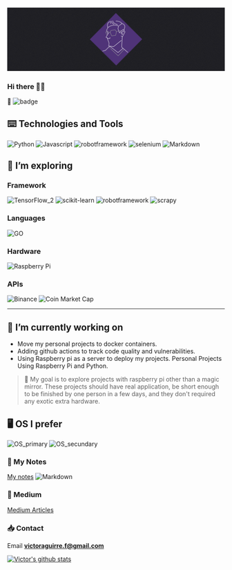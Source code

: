 <!-- markdownlint-disable  MD041-->
![Hero_banner](Hero_Image_CubeVic_V1.png)

### Hi there 🖐🏾

🙈 ![badge](https://www.codewars.com/users/CubeVic/badges/small)

## ⌨️ Technologies and Tools

![Python](https://img.shields.io/badge/Python-code-blueviolet?style=for-the-badge&logo=python&logoColor=[logoColor]&color=[color])
![Javascript](https://img.shields.io/badge/Javascript-code-blueviolet?style=for-the-badge&logo=Javascript&logoColor=white&color=9900FF)
![robotframework](https://img.shields.io/badge/robotframework-code-blueviolet?style=for-the-badge&logo=robotframework&logoColor=white&color=9900FF)
![selenium](https://img.shields.io/badge/selenium-framework-blueviolet?style=for-the-badge&logo=selenium&logoColor=white&color=9900FF)
![Markdown](https://img.shields.io/badge/Markdown-Markdown-blueviolet?style=for-the-badge&logo=Markdown&logoColor=white&color=9900FF)

[logoColor]: white
[color]: 9900FF

## 🌱 I’m exploring

### Framework

![TensorFlow_2](https://img.shields.io/badge/TensorFlow-Code?style=for-the-badge&logo=TensorFlow&logoColor=gray&color=ffffff)
![scikit-learn](https://img.shields.io/badge/scikit&boxh;learn-Code?style=for-the-badge&logo=scikit-learn&logoColor=gray&color=ffffff)
![robotframework](https://img.shields.io/badge/robotframework-Code?style=for-the-badge&logo=robotframework&logoColor=gray&color=ffffff)
![scrapy](https://img.shields.io/badge/scrapy-Code?style=for-the-badge&logo=scrapy&logoColor=gray&color=ffffff)

### Languages

![GO](https://img.shields.io/badge/Go-Code?style=for-the-badge&logo=go&logoColor=gray&color=ffffff)

### Hardware

![Raspberry Pi](https://img.shields.io/badge/raspberrypi-Code?style=for-the-badge&logo=raspberrypi&logoColor=gray&color=ffffff)

### APIs

![Binance](https://img.shields.io/badge/binance-Code?style=for-the-badge&logo=binance&logoColor=gray&color=ffffff)
![Coin Market Cap](https://img.shields.io/badge/coinmarketcap-Code?style=for-the-badge&logo=coinmarketcap&logoColor=gray&color=ffffff)

---

## 🔭 I’m currently working on

- Move my personal projects to docker containers.
- Adding github actions to track code quality and vulnerabilities.
- Using Raspberry pi as a server to deploy my projects.
Personal Projects Using Raspberry Pi and Python.

> 📌 My goal is to explore projects with raspberry pi other than a magic mirror.
> These projects should have real application, be short enough to be finished by
> one person in a few days, and they don't required any exotic extra hardware.

## 🖥️ OS I prefer

![OS_primary](https://img.shields.io/badge/Mac-OS-blueviolet?style=for-the-badge&logo=Apple&logoColor=white&color=9900FF)
![OS_secundary](https://img.shields.io/badge/Linux-OS-blueviolet?style=for-the-badge&logo=Ubuntu&logoColor=white&color=9900FF)

### 📘 My Notes

[My notes](https://cubevic.github.io/My_notes/)
![Markdown](https://img.shields.io/badge/Markdown-Markdown-blueviolet?style=flat-square&logo=Markdown&logoColor=white&color=9900FF)

### 📓 Medium

[Medium Articles](https://medium.com/@fernandezvictor)

### 📥 Contact

Email **victoraguirre.f@gmail.com**

[![Victor's github stats](https://github-readme-stats.vercel.app/api?username=CubeVic&hide=contribs,prs&count_private=true&show_icons=true&theme=midnight-purple)](https://github.com/CubeVic/github-readme-stats)
